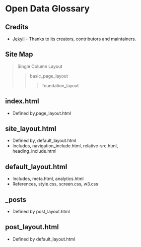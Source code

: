 # Open Data Glossary #

## Credits ##

- [Jekyll](https://github.com/jekyll/jekyll) - Thanks to its creators, contributors and maintainers.

## Site Map ##

> Single Column Layout
> > basic_page_layout
> > > foundation_layout
> > > 


## index.html ##

- Defined by,page_layout.html

## site_layout.html ##

- Defined by, default_layout.html
- Includes, navigation_include.html, relative-src.html, heading_include.html

## default_layout.html ##

- Includes, meta.html, analytics.html
- References, style.css, screen.css, w3.css

## _posts ##

- Defined by post_layout.html

## post_layout.html ##

- Defined by default_layout.html
